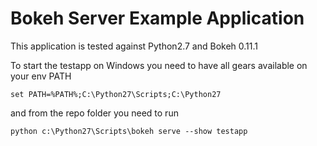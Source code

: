 Bokeh Server Example Application
================================

This application is tested against Python2.7 and Bokeh 0.11.1

To start the testapp on Windows you need to have all gears available on your env PATH
```
set PATH=%PATH%;C:\Python27\Scripts;C:\Python27
```

and from the repo folder you need to run
```
python c:\Python27\Scripts\bokeh serve --show testapp
```